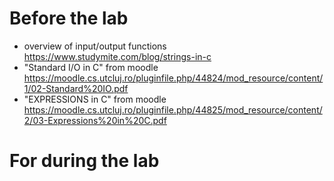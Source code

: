 # Before the lab
* overview of input/output functions  https://www.studymite.com/blog/strings-in-c
* "Standard I/O in C" from moodle https://moodle.cs.utcluj.ro/pluginfile.php/44824/mod_resource/content/1/02-Standard%20IO.pdf
* "EXPRESSIONS in C" from moodle https://moodle.cs.utcluj.ro/pluginfile.php/44825/mod_resource/content/2/03-Expressions%20in%20C.pdf

# For during the lab
